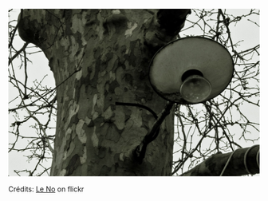 ![Elise](/images/2021-11-26.jpg)

Crédits: [Le No](https://www.flickr.com/people/29219686@N07/) on flickr